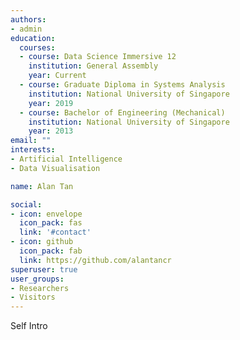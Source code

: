 ```yaml
---
authors:
- admin
education:
  courses:
  - course: Data Science Immersive 12 
    institution: General Assembly
    year: Current
  - course: Graduate Diploma in Systems Analysis
    institution: National University of Singapore
    year: 2019
  - course: Bachelor of Engineering (Mechanical)
    institution: National University of Singapore
    year: 2013
email: ""
interests:
- Artificial Intelligence
- Data Visualisation

name: Alan Tan

social:
- icon: envelope
  icon_pack: fas
  link: '#contact'
- icon: github
  icon_pack: fab
  link: https://github.com/alantancr
superuser: true
user_groups:
- Researchers
- Visitors
---
```


Self Intro